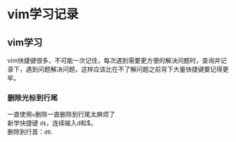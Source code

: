 # vim学习记录

## vim学习

vim快捷键很多，不可能一次记住，每次遇到需要更方便的解决问题时，查询并记录下，遇到问题解决问题，这样应该比在不了解问题之前背下大量快捷键要记得更牢。

### 删除光标到行尾

一直使用`x`删除一直删除到行尾太麻烦了  
新学快捷键 `d$`，连续输入d和$。  
删除到行首：`d0`.
